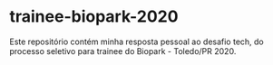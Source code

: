 # trainee-biopark-2020
Este repositório contém minha resposta pessoal ao desafio tech, do processo seletivo para trainee do Biopark - Toledo/PR 2020.
